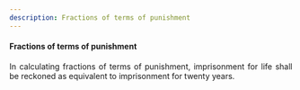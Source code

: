 ```yaml
---
description: Fractions of terms of punishment
---
```


#### Fractions of terms of punishment
<div style="text-align: justify">

In calculating fractions of terms of punishment, imprisonment for life shall be reckoned as equivalent to imprisonment for twenty years.

</div>
